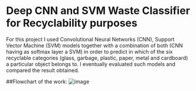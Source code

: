 # Deep CNN and SVM Waste Classifier for Recyclability purposes

For this project I used Convolutional Neural Networks (CNN), Support Vector Machine (SVM) models together with a combination of both (CNN having as softmax layer a SVM) in order to predict in
which of the six recyclable categories (glass, garbage, plastic, paper, metal and cardboard) a particular object belongs to. 
I eventually evaluated such models and compared the result obtained.

##Flowchart of the work:
![image](https://user-images.githubusercontent.com/77294126/210639966-3f32f011-b7d7-44bd-8680-a5e4accc20b6.png)

